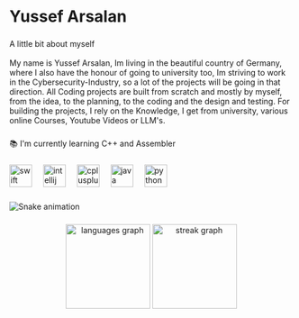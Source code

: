 <h1 align="left">Yussef Arsalan</h1>

###

<p align="left">A little bit about myself<br><br>My name is Yussef Arsalan, Im living in the beautiful country of Germany, where I also have the honour of going to university too, Im striving to work in the Cybersecurity-Industry, so a lot of the projects will be going in that direction. All Coding projects are built from scratch and mostly by myself, from the idea, to the planning, to the coding and the design and testing. For building the projects, I rely on the Knowledge, I get from university, various online Courses, Youtube Videos or LLM's.</p>

###

<p align="left">📚 I'm currently learning C++ and Assembler</p>

###

<div align="left">
  <img src="https://cdn.jsdelivr.net/gh/devicons/devicon/icons/swift/swift-original.svg" height="40" alt="swift logo"  />
  <img width="12" />
  <img src="https://cdn.jsdelivr.net/gh/devicons/devicon/icons/intellij/intellij-original.svg" height="40" alt="intellij logo"  />
  <img width="12" />
  <img src="https://cdn.jsdelivr.net/gh/devicons/devicon/icons/cplusplus/cplusplus-original.svg" height="40" alt="cplusplus logo"  />
  <img width="12" />
  <img src="https://cdn.jsdelivr.net/gh/devicons/devicon/icons/java/java-original.svg" height="40" alt="java logo"  />
  <img width="12" />
  <img src="https://cdn.jsdelivr.net/gh/devicons/devicon/icons/python/python-original.svg" height="40" alt="python logo"  />
</div>

###

<img src="https://raw.githubusercontent.com/YussefsPortfolio/YussefsPortfolio/output/snake.svg" alt="Snake animation" />

###

<div align="center">
  <img src="https://github-readme-stats.vercel.app/api/top-langs?username=YussefsPortfolio&locale=en&hide_title=false&layout=compact&card_width=320&langs_count=5&theme=dracula&hide_border=false&order=2" height="150" alt="languages graph"  />
  <img src="https://streak-stats.demolab.com?user=YussefsPortfolio&locale=en&mode=daily&theme=dracula&hide_border=false&border_radius=5&order=3" height="150" alt="streak graph"  />
</div>

###
